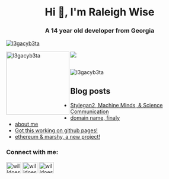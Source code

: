 <h1 align="center">Hi 👋, I'm Raleigh Wise</h1>
<h3 align="center">A 14 year old developer from Georgia</h3>

<p align="left"> <a href="https://github.com/ryo-ma/github-profile-trophy"><img src="https://github-profile-trophy.vercel.app/?username=l3gacyb3ta&theme=onedark&margin-w=15&margin-h=15&column=7" alt="l3gacyb3ta" /></a> </p>

<div>
<img height="170" align="left" src="https://github-readme-stats.vercel.app/api?username=l3gacyb3ta&count_private=true&include_all_commits=true&theme=onedark" alt="l3gacyb3ta" />
<img src="https://github-readme-stats.vercel.app/api/top-langs/?username=l3gacyb3ta&layout=compact&theme=onedark&langs_count=15" />
</div>

<br/>

<p align="left"> <img src="https://komarev.com/ghpvc/?username=l3gacyb3ta&label=Profile%20views&color=0e75b6&style=flat" alt="l3gacyb3ta" /> </p>


## Blog posts
<!-- BLOG-POST-LIST:START -->
- [Stylegan2, Machine Minds, & Science Communication](https://l3gacy.tk/posts/stylegan-machine-minds-and-scicoms/)
- [domain name, finaly](https://l3gacy.tk/posts/domain-name-finaly/)
- [about me](https://l3gacy.tk/aboutme/)
- [Got this working on github pages!](https://l3gacy.tk/posts/got-this-working-on-github-pages/)
- [ethereum & marshy, a new project!](https://l3gacy.tk/posts/ethereummarshyanewproject/)
<!-- BLOG-POST-LIST:END -->

<h3 align="left">Connect with me:</h3>
<p align="left">
<a href="https://codepen.io/l3gacyb3ta" target="blank"><img align="center" src="https://cdn.jsdelivr.net/npm/simple-icons@3.0.1/icons/codepen.svg" alt="willdoescode" height="30" width="40" /></a>
<a href="https://twitter.com/l3gacyb3ta" target="blank"><img align="center" src="https://cdn.jsdelivr.net/npm/simple-icons@3.0.1/icons/twitter.svg" alt="willdoescode" height="30" width="40" /></a>
<a href="https://www.leetcode.com/l3gacyb3ta" target="blank"><img align="center" src="https://cdn.jsdelivr.net/npm/simple-icons@3.0.1/icons/leetcode.svg" alt="willdoescode" height="30" width="40" /></a>
</p>
